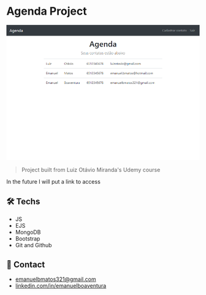 # Agenda Project

![preview](./.github/preview.png)

> Project built from Luiz Otávio Miranda's Udemy course

In the future I will put a link to access

## 🛠 Techs

- JS
- EJS
- MongoDB
- Bootstrap
- Git and Github

## 💛 Contact

- emanuelbmatos321@gmail.com
- [linkedin.com/in/emanuelboaventura](https://www.linkedin.com/in/emanuelboaventura/)
